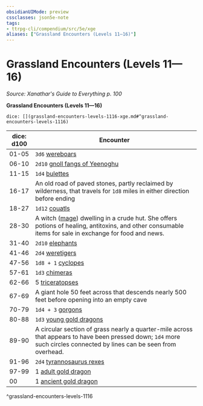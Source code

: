 ```yaml
---
obsidianUIMode: preview
cssclasses: json5e-note
tags:
- ttrpg-cli/compendium/src/5e/xge
aliases: ["Grassland Encounters (Levels 11—16)"]
---
```

# Grassland Encounters (Levels 11—16)
*Source: Xanathar's Guide to Everything p. 100* 

**Grassland Encounters (Levels 11—16)**

`dice: [](grassland-encounters-levels-1116-xge.md#^grassland-encounters-levels-1116)`

| dice: d100 | Encounter |
|------------|-----------|
| 01-05 | `3d6` [wereboars](2-Mechanics/CLI/bestiary/monstrosity/wereboar-xmm.md) |
| 06-10 | `2d10` [gnoll fangs of Yeenoghu](2-Mechanics/CLI/bestiary/fiend/gnoll-fang-of-yeenoghu-xmm.md) |
| 11-15 | `1d4` [bulettes](2-Mechanics/CLI/bestiary/monstrosity/bulette-xmm.md) |
| 16-17 | An old road of paved stones, partly reclaimed by wilderness, that travels for `1d8` miles in either direction before ending |
| 18-27 | `1d12` [couatls](2-Mechanics/CLI/bestiary/celestial/couatl-xmm.md) |
| 28-30 | A witch ([mage](2-Mechanics/CLI/bestiary/humanoid/mage-xmm.md)) dwelling in a crude hut. She offers potions of healing, antitoxins, and other consumable items for sale in exchange for food and news. |
| 31-40 | `2d10` [elephants](2-Mechanics/CLI/bestiary/beast/elephant-xmm.md) |
| 41-46 | `2d4` [weretigers](2-Mechanics/CLI/bestiary/monstrosity/weretiger-xmm.md) |
| 47-56 | `1d8 + 1` [cyclopes](2-Mechanics/CLI/bestiary/giant/cyclops-sentry-xmm.md) |
| 57-61 | `1d3` [chimeras](2-Mechanics/CLI/bestiary/monstrosity/chimera-xmm.md) |
| 62-66 | 5 [triceratopses](2-Mechanics/CLI/bestiary/beast/triceratops-xmm.md) |
| 67-69 | A giant hole 50 feet across that descends nearly 500 feet before opening into an empty cave |
| 70-79 | `1d4 + 3` [gorgons](2-Mechanics/CLI/bestiary/construct/gorgon-xmm.md) |
| 80-88 | `1d3` [young gold dragons](2-Mechanics/CLI/bestiary/dragon/young-gold-dragon-xmm.md) |
| 89-90 | A circular section of grass nearly a quarter-mile across that appears to have been pressed down; `1d4` more such circles connected by lines can be seen from overhead. |
| 91-96 | `2d4` [tyrannosaurus rexes](2-Mechanics/CLI/bestiary/beast/tyrannosaurus-rex-xmm.md) |
| 97-99 | 1 [adult gold dragon](2-Mechanics/CLI/bestiary/dragon/adult-gold-dragon-xmm.md) |
| 00 | 1 [ancient gold dragon](2-Mechanics/CLI/bestiary/dragon/ancient-gold-dragon-xmm.md) |
^grassland-encounters-levels-1116